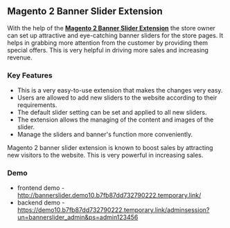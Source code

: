 <body>
	<main>
		<div class="content-wrapper">
			<div class="content-inner">
				<h2>Magento 2 Banner Slider Extension</h2>
				<p>With the help of the <strong><a href="https://www.mageants.com/responsive-banner-slider-extension-for-magento-2.html">Magento 2 Banner Slider Extension</a></strong> the store owner can set up attractive and eye-catching banner sliders for the store pages. It helps in grabbing more attention from the customer by providing them special offers. This is very helpful in driving more sales and increasing revenue.</p>
				<div class="features-wrapper">
					<h3>Key Features</h3>
					<ul>
						<li>This is a very easy-to-use extension that makes the changes very easy.</li>
						<li>Users are allowed to add new sliders to the website according to their requirements.</li>
						<li>The default slider setting can be set and applied to all new sliders.</li>
						<li>The extension allows the managing of the content and images of the slider.</li>
						<li>Manage the sliders and banner's function more conveniently.</li>
					</ul>
				</div>
				<div class="more-features">
          <p>Magento 2 banner slider extension is known to boost sales by attracting new visitors to the website. This is very powerful in increasing sales.</p>
					<h3>Demo</h3>
					<ul>
						<li>frontend demo - <a href="http://bannerslider.demo10.b7fb87dd732790222.temporary.link/">http://bannerslider.demo10.b7fb87dd732790222.temporary.link/</a></li>
						<li>backend demo - <a href="https://demo10.b7fb87dd732790222.temporary.link/adminsession?un=bannerslider_admin&ps=admin123456">https://demo10.b7fb87dd732790222.temporary.link/adminsession?un=bannerslider_admin&ps=admin123456</a></li>
					</ul>
				</div>
			</div>
		</div>
	</main>
</body>

